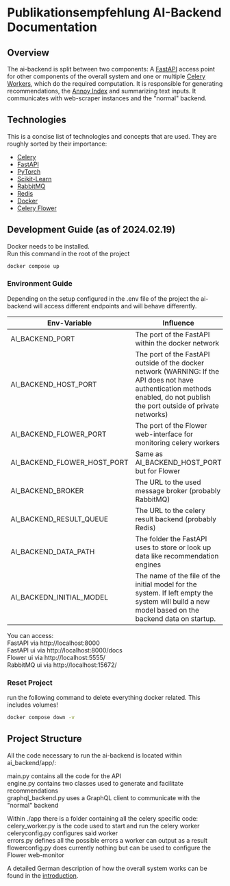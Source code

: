 # Publikationsempfehlung AI-Backend Documentation

## Overview

The ai-backend is split between two components: A [FastAPI](https://fastapi.tiangolo.com/) access point for other components of the overall system and one or multiple [Celery Workers](https://docs.celeryq.dev/en/stable/#), which do the required computation. It is responsible for generating recommendations, the [Annoy Index](https://github.com/spotify/annoy) and summarizing text inputs. It communicates with web-scraper instances and the "normal" backend.

## Technologies

This is a concise list of technologies and concepts that are used. They are roughly sorted by their importance:

- [Celery](https://docs.celeryq.dev/en/stable/#)
- [FastAPI](https://fastapi.tiangolo.com/)
- [PyTorch](https://pytorch.org/)
- [Scikit-Learn](https://scikit-learn.org/stable/)
- [RabbitMQ](https://rabbitmq.com/)
- [Redis](https://redis.io/)
- [Docker](https://www.docker.com/)
- [Celery Flower](https://flower.readthedocs.io/en/latest/)

## Development Guide (as of 2024.02.19)

Docker needs to be installed.  
Run this command in the root of the project

```bash
docker compose up
```

### Environment Guide

Depending on the setup configured in the .env file of the project the ai-backend will access different endpoints and will behave differently.  

| Env-Variable                  | Influence |
| ----------------------------- | ------- |
| AI_BACKEND_PORT               | The port of the FastAPI within the docker network    |
| AI_BACKEND_HOST_PORT          | The port of the FastAPI outside of the docker network (WARNING: If the API does not have authentication methods enabled, do not publish the port outside of private networks)     |
| AI_BACKEND_FLOWER_PORT        | The port of the Flower web-interface for monitoring celery workers    |
| AI_BACKEND_FLOWER_HOST_PORT   | Same as AI_BACKEND_HOST_PORT but for Flower   |
| AI_BACKEND_BROKER             | The URL to the used message broker (probably RabbitMQ)   |
| AI_BACKEND_RESULT_QUEUE       | The URL to the celery result backend (probably Redis)    |
| AI_BACKEND_DATA_PATH          | The folder the FastAPI uses to store or look up data like recommendation engines   |
| AI_BACKEDN_INITIAL_MODEL      | The name of the file of the initial model for the system. If left empty the system will build a new model based on the backend data on startup.    |

You can access:  
FastAPI via http://localhost:8000  
FastAPI ui via http://localhost:8000/docs  
Flower ui via http://localhost:5555/  
RabbitMQ ui via http://localhost:15672/

### Reset Project

run the following command to delete everything docker related. This includes volumes!

```bash
docker compose down -v
```

## Project Structure

All the code necessary to run the ai-backend is located within ai_backend/app/:  

main.py contains all the code for the API  
engine.py contains two classes used to generate and facilitate recommendations  
graphql_backend.py uses a GraphQL client to communicate with the "normal" backend  

Within ./app there is a folder containing all the celery specific code:  
celery_worker.py is the code used to start and run the celery worker  
celeryconfig.py configures said worker  
errors.py defines all the possible errors a worker can output as a result  
flowerconfig.py does currently nothing but can be used to configure the Flower web-monitor

A detailed German description of how the overall system works can be found in the [introduction](./Einfuehrung.md).